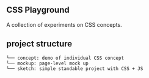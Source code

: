 
## CSS Playground

A collection of experiments on CSS concepts. 

## project structure
```
└── concept: demo of individual CSS concept
└── mockup: page-level mock up
└── sketch: simple standable project with CSS + JS
```
